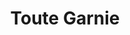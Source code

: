 ---
title: "Toute Garnie"
description: "champignons, poivrons verts et pepperoni"
price_s: "12½"
price_m: "18"
price_l: "22"
price_xl: "26"
weight: "5"
---